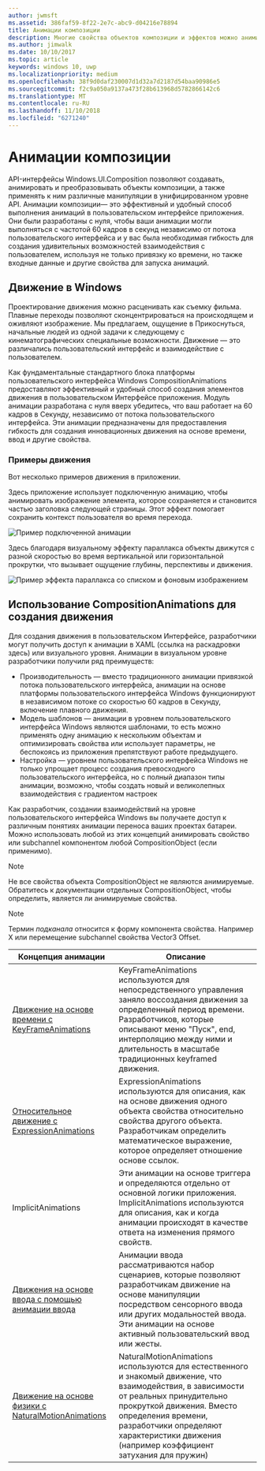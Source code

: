 ```yaml
---
author: jwmsft
ms.assetid: 386faf59-8f22-2e7c-abc9-d04216e78894
title: Анимации композиции
description: Многие свойства объектов композиции и эффектов можно анимировать, используя анимацию по ключевым кадрам или анимацию с помощью выражений. Это позволяет изменять свойства элементов пользовательского интерфейса во времени или на основе расчетов.
ms.author: jimwalk
ms.date: 10/10/2017
ms.topic: article
keywords: windows 10, uwp
ms.localizationpriority: medium
ms.openlocfilehash: 38f9d0daf230007d1d32a7d2187d54baa90986e5
ms.sourcegitcommit: f2c9a050a9137a473f28b613968d5782866142c6
ms.translationtype: MT
ms.contentlocale: ru-RU
ms.lasthandoff: 11/10/2018
ms.locfileid: "6271240"
---
```

# <a name="composition-animations"></a>Анимации композиции

API-интерфейсы Windows.UI.Composition позволяют создавать, анимировать и преобразовывать объекты композиции, а также применять к ним различные манипуляции в унифицированном уровне API. Анимации композиции— это эффективный и удобный способ выполнения анимаций в пользовательском интерфейсе приложения. Они были разработаны с нуля, чтобы ваши анимации могли выполняться с частотой 60 кадров в секунд независимо от потока пользовательского интерфейса и у вас была необходимая гибкость для создания удивительных возможностей взаимодействия с пользователем, используя не только привязку ко времени, но также входные данные и другие свойства для запуска анимаций.

## <a name="motion-in-windows"></a>Движение в Windows

Проектирование движения можно расценивать как съемку фильма. Плавные переходы позволяют сконцентрироваться на происходящем и оживляют изображение. Мы предлагаем, ощущение в Прикоснуться, начальные людей из одной задачи к следующему с кинематографических специальные возможности. Движение — это различались пользовательский интерфейс и взаимодействие с пользователем.

Как фундаментальные стандартного блока платформы пользовательского интерфейса Windows CompositionAnimations предоставляют эффективный и удобный способ создания элементов движения в пользовательском Интерфейсе приложения. Модуль анимации разработана с нуля вверх убедитесь, что ваш работает на 60 кадров в Секунду, независимо от потока пользовательского интерфейса. Эти анимации предназначены для предоставления гибкость для создания инновационных движения на основе времени, ввод и другие свойства.

### <a name="examples-of-motion"></a>Примеры движения

Вот несколько примеров движения в приложении.

Здесь приложение использует подключенную анимацию, чтобы анимировать изображение элемента, которое сохраняется и становится частью заголовка следующей страницы. Этот эффект помогает сохранить контекст пользователя во время перехода.

![Пример подключенной анимации](images/animation/connected-animation-example.gif)

Здесь благодаря визуальному эффекту параллакса объекты движутся с разной скоростью во время вертикальной или горизонтальной прокрутки, что вызывает ощущение глубины, перспективы и движения.

![Пример эффекта параллакса со списком и фоновым изображением](images/animation/parallax-example.gif)

## <a name="using-compositionanimations-to-create-motion"></a>Использование CompositionAnimations для создания движения

Для создания движения в пользовательском Интерфейсе, разработчики могут получить доступ к анимации в XAML (ссылка на раскадровки здесь) или визуального уровня. Анимации в визуальном уровне разработчики получили ряд преимуществ:

- Производительность — вместо традиционного анимации привязкой потока пользовательского интерфейса, анимации на основе платформы пользовательского интерфейса Windows функционируют в независимом потоке со скоростью 60 кадров в Секунду, включение плавного движения.
- Модель шаблонов — анимации в уровнем пользовательского интерфейса Windows являются шаблонами, то есть можно применять одну анимацию к нескольким объектам и оптимизировать свойства или использует параметры, не беспокоясь из приложения препятствуют работе предыдущего.
- Настройка — уровнем пользовательского интерфейса Windows не только упрощает процесс создания превосходного пользовательского интерфейса, но с полный диапазон типы анимации, возможно, чтобы создать новый и великолепных взаимодействия с градиентом настроек

Как разработчик, создании взаимодействий на уровне пользовательского интерфейса Windows вы получаете доступ к различным понятиях анимации переноса ваших проектах батареи. Можно использовать любой из этих концепций анимировать свойство или subchannel компонентом любой CompositionObject (если применимо).

> [!NOTE]
> Не все свойства объекта CompositionObject не являются анимируемые. Обратитесь к документации отдельных CompositionObject, чтобы определить, является ли анимируемые свойства.

> [!NOTE]
> Термин _подканала_ относится к форму компонента свойства. Например X или перемещение subchannel свойства Vector3 Offset.

| Концепция анимации | Описание |
| ----------------- | ----------- |
| [Движение на основе времени с KeyFrameAnimations](time-animations.md)  | KeyFrameAnimations используются для непосредственного управления заняло воссоздания движения за определенный период времени. Разработчиков, которые описывают меню "Пуск", end, интерполяцию между ними и длительность в масштабе традиционных keyframed движения. |
| [Относительное движение с ExpressionAnimations](relation-animations.md)  | ExpressionAnimations используются для описания, как на основе движения одного объекта свойства относительно свойства другого объекта. Разработчикам определить математическое выражение, которое определяет отношение основе ссылок. |
| ImplicitAnimations | Эти анимации на основе триггера и определяются отдельно от основной логики приложения. ImplicitAnimations используются для описания, как и когда анимации происходят в качестве ответа на изменения прямого свойств. |
| [Движения на основе ввода с помощью анимации ввода](input-driven-animations.md)  | Анимации ввода рассматриваются набор сценариев, которые позволяют разработчикам движение на основе манипуляции посредством сенсорного ввода или других модальностей ввода. Эти анимации на основе активный пользовательский ввод или жесты. |
| [Движение на основе физики с NaturalMotionAnimations](natural-animations.md)  | NaturalMotionAnimations используются для естественного и знакомый движение, что взаимодействия, в зависимости от реальных принудительно прокруткой движения. Вместо определения времени, разработчики определяют характеристики движения (например коэффициент затухания для пружин) |